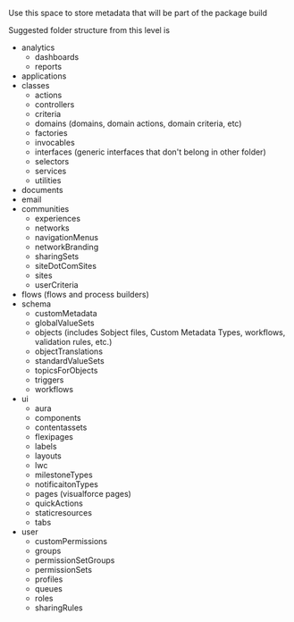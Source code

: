 Use this space to store metadata that will be part of the package build

Suggested folder structure from this level is

- analytics
  - dashboards
  - reports
- applications
- classes
  - actions
  - controllers
  - criteria
  - domains (domains, domain actions, domain criteria, etc)
  - factories
  - invocables
  - interfaces (generic interfaces that don't belong in other folder)
  - selectors
  - services
  - utilities
- documents
- email
- communities
  - experiences
  - networks
  - navigationMenus
  - networkBranding
  - sharingSets
  - siteDotComSites
  - sites
  - userCriteria
- flows (flows and process builders)
- schema
  - customMetadata
  - globalValueSets
  - objects (includes Sobject files, Custom Metadata Types, workflows, validation rules, etc.)
  - objectTranslations
  - standardValueSets
  - topicsForObjects
  - triggers
  - workflows
- ui
  - aura
  - components
  - contentassets
  - flexipages
  - labels
  - layouts
  - lwc
  - milestoneTypes
  - notificaitonTypes
  - pages (visualforce pages)
  - quickActions
  - staticresources
  - tabs
- user
  - customPermissions
  - groups
  - permissionSetGroups
  - permissionSets
  - profiles
  - queues
  - roles
  - sharingRules
